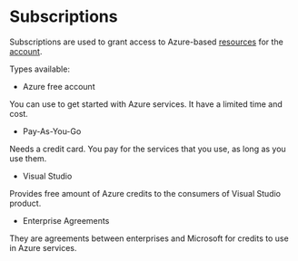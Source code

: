 # Subscriptions

Subscriptions are used to grant access to Azure-based [resources](resource.md) for the [account](account.md).

Types available:

- Azure free account

You can use to get started with Azure services. It have a limited time and cost.

- Pay-As-You-Go

Needs a credit card. You pay for the services that you use, as long as you use them.

- Visual Studio

Provides free amount of Azure credits to the consumers of Visual Studio product.

- Enterprise Agreements

They are agreements between enterprises and Microsoft for credits to use in Azure services.
